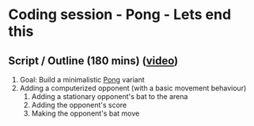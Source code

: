 # Coding session - Pong - Lets end this

## Script / Outline (180 mins) ([video](https://www.youtube.com/watch?v=sYbs1UXJRNQ&list=PL8XxoCaL3dBiJ_djQKKbbI4uN081F7Sgw&index=21))
1. Goal: Build a minimalistic [Pong](https://playpong.net/) variant
2. Adding a computerized opponent (with a basic movement behaviour) 
   1. Adding a stationary opponent's bat to the arena
   2. Adding the opponent's score
   3. Making the opponent's bat move